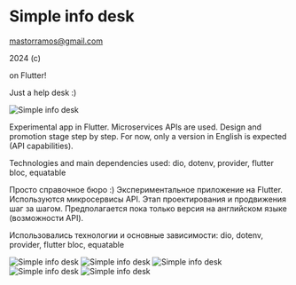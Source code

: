 # Simple info desk

mastorramos@gmail.com

2024 (c) 

on Flutter!

Just a help desk :)

![Simple info desk](images/simple_info_desk_001.png)

Experimental app in Flutter.
Microservices APIs are used.
Design and promotion stage step by step.
For now, only a version in English is expected (API capabilities).

Technologies and main dependencies used:
dio, dotenv, provider, flutter bloc, equatable

Просто справочное бюро :)
Экспериментальное приложение на Flutter.
Используются микросервисы API.
Этап проектирования и продвижения шаг за шагом.
Предполагается пока только версия на английском языке (возможности API).

Использовались технологии и основные зависимости:
dio, dotenv, provider, flutter bloc, equatable

![Simple info desk](images/simple_info_desk_002.png)
![Simple info desk](images/simple_info_desk_003.png)
![Simple info desk](images/simple_info_desk_004.png)
![Simple info desk](images/simple_info_desk_005.png)
![Simple info desk](images/simple_info_desk_006.png)